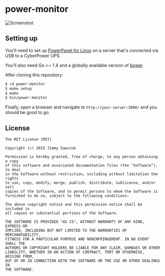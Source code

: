 # power-monitor

![Screenshot](http://i.imgur.com/WOTcKh3.png)

## Setting up
You'll need to set up [PowerPanel for Linux](http://www.cyberpowersystems.com/products/management-software/ppl.html) on a server that's connected via USB to a CyberPower UPS.

You'll also need Go >= 1.4 and a globally available version of [bower](http://bower.io/). 

After cloning this repository:

```bash
$ cd power-monitor
$ make setup
$ make
$ bin/power-monitor
```

Finally, open a browser and navigate to `http://your-server:3000/` and you should be good to go.

## License

```
The MIT License (MIT)

Copyright (c) 2015 Jimmy Sawczuk

Permission is hereby granted, free of charge, to any person obtaining a copy
of this software and associated documentation files (the "Software"), to deal
in the Software without restriction, including without limitation the rights
to use, copy, modify, merge, publish, distribute, sublicense, and/or sell
copies of the Software, and to permit persons to whom the Software is
furnished to do so, subject to the following conditions:

The above copyright notice and this permission notice shall be included in
all copies or substantial portions of the Software.

THE SOFTWARE IS PROVIDED "AS IS", WITHOUT WARRANTY OF ANY KIND, EXPRESS OR
IMPLIED, INCLUDING BUT NOT LIMITED TO THE WARRANTIES OF MERCHANTABILITY,
FITNESS FOR A PARTICULAR PURPOSE AND NONINFRINGEMENT. IN NO EVENT SHALL THE
AUTHORS OR COPYRIGHT HOLDERS BE LIABLE FOR ANY CLAIM, DAMAGES OR OTHER
LIABILITY, WHETHER IN AN ACTION OF CONTRACT, TORT OR OTHERWISE, ARISING FROM,
OUT OF OR IN CONNECTION WITH THE SOFTWARE OR THE USE OR OTHER DEALINGS IN
THE SOFTWARE.
```

